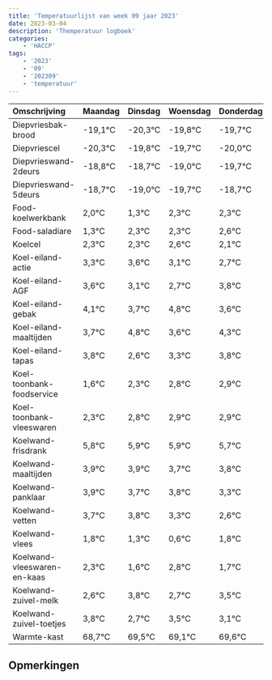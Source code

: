 ```yaml
---
title: 'Temperatuurlijst van week 09 jaar 2023'
date: 2023-03-04
description: 'Themperatuur logboek'
categories:
    - 'HACCP'
tags:
    - '2023'
    - '09'
    - '202309'
    - 'temperatuur'
---
```

|Omschrijving|Maandag|Dinsdag|Woensdag|Donderdag|Vrijdag|Zaterdag|Zondag|
|:---|:---|:---|:---|:---|:---|:---|:---|
|Diepvriesbak-brood|-19,1°C|-20,3°C|-19,8°C|-19,7°C|-20,0°C|-20,7°C| |
|Diepvriescel|-20,3°C|-19,8°C|-19,7°C|-20,0°C|-20,7°C|-19,7°C| |
|Diepvrieswand-2deurs|-18,8°C|-18,7°C|-19,0°C|-19,7°C|-18,7°C|-18,7°C| |
|Diepvrieswand-5deurs|-18,7°C|-19,0°C|-19,7°C|-18,7°C|-18,7°C|-18,4°C| |
|Food-koelwerkbank|2,0°C|1,3°C|2,3°C|2,3°C|2,6°C|2,1°C| |
|Food-saladiare|1,3°C|2,3°C|2,3°C|2,6°C|2,1°C|1,7°C| |
|Koelcel|2,3°C|2,3°C|2,6°C|2,1°C|1,7°C|2,8°C| |
|Koel-eiland-actie|3,3°C|3,6°C|3,1°C|2,7°C|3,8°C|2,6°C| |
|Koel-eiland-AGF|3,6°C|3,1°C|2,7°C|3,8°C|2,6°C|3,3°C| |
|Koel-eiland-gebak|4,1°C|3,7°C|4,8°C|3,6°C|4,3°C|4,8°C| |
|Koel-eiland-maaltijden|3,7°C|4,8°C|3,6°C|4,3°C|4,8°C|4,9°C| |
|Koel-eiland-tapas|3,8°C|2,6°C|3,3°C|3,8°C|3,9°C|3,9°C| |
|Koel-toonbank-foodservice|1,6°C|2,3°C|2,8°C|2,9°C|2,9°C|2,7°C| |
|Koel-toonbank-vleeswaren|2,3°C|2,8°C|2,9°C|2,9°C|2,7°C|2,8°C| |
|Koelwand-frisdrank|5,8°C|5,9°C|5,9°C|5,7°C|5,8°C|5,3°C| |
|Koelwand-maaltijden|3,9°C|3,9°C|3,7°C|3,8°C|3,3°C|2,6°C| |
|Koelwand-panklaar|3,9°C|3,7°C|3,8°C|3,3°C|2,6°C|3,8°C| |
|Koelwand-vetten|3,7°C|3,8°C|3,3°C|2,6°C|3,8°C|2,7°C| |
|Koelwand-vlees|1,8°C|1,3°C|0,6°C|1,8°C|0,7°C|1,5°C| |
|Koelwand-vleeswaren-en-kaas|2,3°C|1,6°C|2,8°C|1,7°C|2,5°C|2,1°C| |
|Koelwand-zuivel-melk|2,6°C|3,8°C|2,7°C|3,5°C|3,1°C|3,6°C| |
|Koelwand-zuivel-toetjes|3,8°C|2,7°C|3,5°C|3,1°C|3,6°C|3,9°C| |
|Warmte-kast|68,7°C|69,5°C|69,1°C|69,6°C|69,9°C|69,3°C| |

## Opmerkingen


